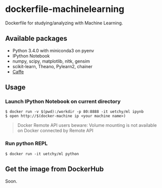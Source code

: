 # dockerfile-machinelearning

Dockerfile for studying/analyzing with Machine Learning.

## Available packages

- Python 3.4.0 with miniconda3 on pyenv
- IPython Notebook
- numpy, scipy, matplotlib, nltk, gensim
- scikit-learn, Theano, Pylearn2, chainer
- [Caffe](https://registry.hub.docker.com/u/tleyden5iwx/caffe-cpu-master/)

## Usage

### Launch IPython Notebook on current directory

```
$ docker run -v $(pwd):/workdir -p 80:8888 -it uetchy/ml ipynb
$ open http://$(docker-machine ip <your machine name>)
```

> Docker Remote API users beware:
>   Volume mounting is not available on Docker connected by Remote API

### Run python REPL

```
$ docker run -it uetchy/ml python
```

## Get the image from DockerHub

Soon.
